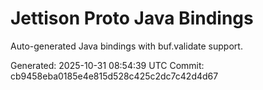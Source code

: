 # Jettison Proto Java Bindings

Auto-generated Java bindings with buf.validate support.

Generated: 2025-10-31 08:54:39 UTC
Commit: cb9458eba0185e4e815d528c425c2dc7c42d4d67
